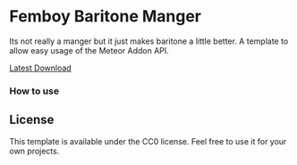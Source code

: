 # Femboy Baritone Manger

Its not really a manger but it just makes baritone a little better.
A template to allow easy usage of the Meteor Addon API.


[Latest Download](https://jenkins.uwutismxd.uk/job/Femboy_Baritone_Manger/lastCompletedBuild/)
### How to use



## License

This template is available under the CC0 license. Feel free to use it for your own projects.
